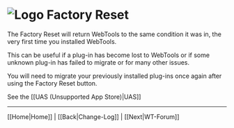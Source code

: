 # ![Logo](https://github.com/ukdtom/WebTools.bundle/blob/master/Wiki/WebTools/Logos/WebTools-48x48.png) Factory Reset

The Factory Reset will return WebTools to the same condition it was in, the very first time you installed WebTools.

This can be useful if a plug-in has become lost to WebTools or if some unknown plug-in has failed to migrate or for many other issues.

You will need to migrate your previously installed plug-ins once again after using the Factory Reset button.

See the [[UAS (Unsupported App Store)|UAS]]

***

[[Home|Home]] | [[Back|Change-Log]] | [[Next|WT-Forum]]